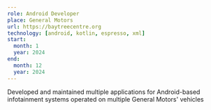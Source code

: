 ```yaml
---
role: Android Developer
place: General Motors
url: https://baytreecentre.org
technology: [android, kotlin, espresso, xml]
start:
  month: 1
  year: 2024
end:
  month: 12
  year: 2024
---
```


Developed and maintained multiple applications for Android-based
infotainment systems operated on multiple General Motors' vehicles
